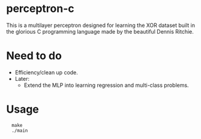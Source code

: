 # perceptron-c
This is a multilayer perceptron designed for learning the XOR dataset built in the glorious C programming
language made by the beautiful Dennis Ritchie.

# Need to do
- Efficiency/clean up code.
- Later: 
  - Extend the MLP into learning regression and multi-class problems.

# Usage
```shell
  make
  ./main
```
